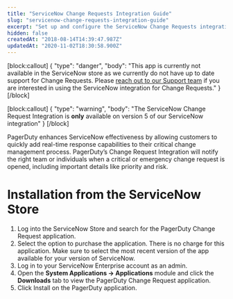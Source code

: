 ```yaml
---
title: "ServiceNow Change Requests Integration Guide"
slug: "servicenow-change-requests-integration-guide"
excerpt: "Set up and configure the ServiceNow Change Requests integration"
hidden: false
createdAt: "2018-08-14T14:39:47.987Z"
updatedAt: "2020-11-02T18:30:58.900Z"
---
```

[block:callout]
{
  "type": "danger",
  "body": "This app is currently not available in the ServiceNow store as we currently do not have up to date support for Change Requests. Please [reach out to our Support team](https://www.pagerduty.com/contact-us/)  if you are interested in using the ServiceNow integration for Change Requests."
}
[/block]

[block:callout]
{
  "type": "warning",
  "body": "The ServiceNow Change Request Integration is **only** available on version 5 of our ServiceNow integration"
}
[/block]

PagerDuty enhances ServiceNow effectiveness by allowing customers to quickly add real-time response capabilities to their critical change management process. PagerDuty’s Change Request Integration will notify the right team or individuals when a critical or emergency change request is opened, including important details like priority and risk.

# Installation from the ServiceNow Store
1. Log into the ServiceNow Store and search for the PagerDuty Change Request application.
2. Select the option to purchase the application. There is no charge for this application. Make sure to select the most recent version of the app available for your version of ServiceNow.
3. Log in to your ServiceNow Enterprise account as an admin.
4. Open the **System Applications → Applications** module and click the **Downloads** tab to view the PagerDuty Change Request application.
5. Click Install on the PagerDuty application.